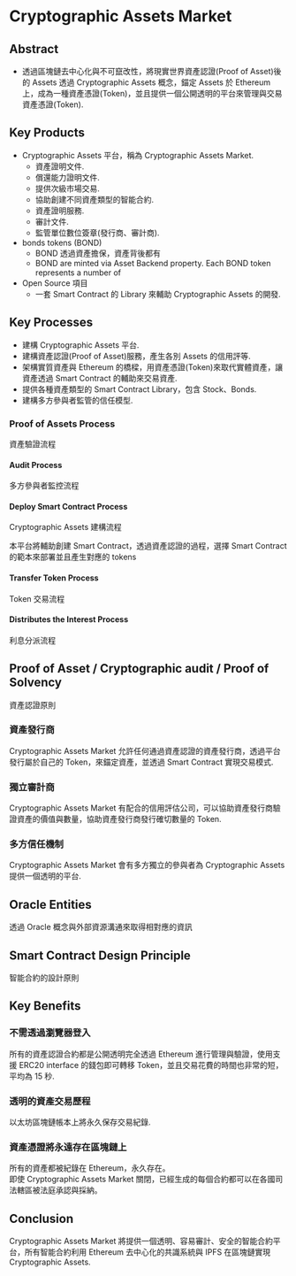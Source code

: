 # Cryptographic Assets Market

## Abstract

- 透過區塊鏈去中心化與不可竄改性，將現實世界資產認證(Proof of Asset)後的 Assets 透過 Cryptographic Assets 概念，錨定 Assets 於 Ethereum 上，成為一種資產憑證(Token)，並且提供一個公開透明的平台來管理與交易資產憑證(Token).  

## Key Products

- Cryptographic Assets 平台，稱為 Cryptographic Assets Market.
    - 資產證明文件.
    - 償還能力證明文件.
    - 提供次級市場交易.
    - 協助創建不同資產類型的智能合約.
    - 資產證明服務.
    - 審計文件.
    - 監管單位數位簽章(發行商、審計商).
- bonds tokens (BOND)
	- BOND 透過資產擔保，資產背後都有 
    - BOND are minted via Asset Backend property. Each BOND token represents a number of
- Open Source 項目
    - 一套 Smart Contract 的 Library 來輔助 Cryptographic Assets 的開發.


## Key Processes

- 建構 Cryptographic Assets 平台.
- 建構資產認證(Proof of Asset)服務，產生各別 Assets 的信用評等.
- 架構實質資產與 Ethereum 的橋樑，用資產憑證(Token)來取代實體資產，讓資產透過 Smart Contract 的輔助來交易資產.
- 提供各種資產類型的 Smart Contract Library，包含 Stock、Bonds.
- 建構多方參與者監管的信任模型.

### Proof of Assets Process

資產驗證流程



#### Audit Process

多方參與者監控流程

#### Deploy Smart Contract Process

Cryptographic Assets 建構流程

本平台將輔助創建 Smart Contract，透過資產認證的過程，選擇 Smart Contract 的範本來部署並且產生對應的 tokens

#### Transfer Token Process

Token 交易流程

#### Distributes the Interest Process

利息分派流程

## Proof of Asset / Cryptographic audit / Proof of Solvency 

資產認證原則

### 資產發行商

Cryptographic Assets Market 允許任何通過資產認證的資產發行商，透過平台發行屬於自己的 Token，來錨定資產，並透過 Smart Contract 實現交易模式.

### 獨立審計商

Cryptographic Assets Market 有配合的信用評估公司，可以協助資產發行商驗證資產的價值與數量，協助資產發行商發行確切數量的 Token.

### 多方信任機制

Cryptographic Assets Market 會有多方獨立的參與者為 Cryptographic Assets 提供一個透明的平台.


## Oracle Entities

透過 Oracle 概念與外部資源溝通來取得相對應的資訊

## Smart Contract Design Principle

智能合約的設計原則

## Key Benefits

### 不需透過瀏覽器登入

所有的資產認證合約都是公開透明完全透過 Ethereum 進行管理與驗證，使用支援 ERC20 interface 的錢包即可轉移 Token，並且交易花費的時間也非常的短，平均為 15 秒.  

### 透明的資產交易歷程

以太坊區塊鏈帳本上將永久保存交易紀錄.  

### 資產憑證將永遠存在區塊鏈上

所有的資產都被紀錄在 Ethereum，永久存在。  
即使 Cryptographic Assets Market 關閉，已經生成的每個合約都可以在各國司法轄區被法庭承認與採納。

## Conclusion

Cryptographic Assets Market 將提供一個透明、容易審計、安全的智能合約平台，所有智能合約利用 Ethereum 去中心化的共識系統與 IPFS 在區塊鏈實現 Cryptographic Assets.


